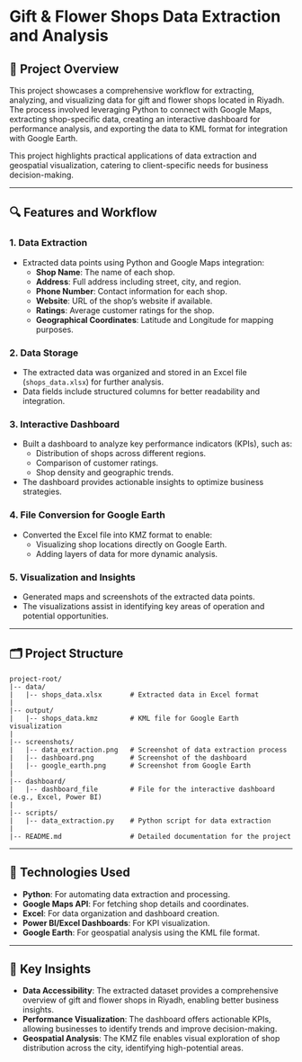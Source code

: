 # Gift & Flower Shops Data Extraction and Analysis

## 📖 Project Overview
This project showcases a comprehensive workflow for extracting, analyzing, and visualizing data for gift and flower shops located in Riyadh. The process involved leveraging Python to connect with Google Maps, extracting shop-specific data, creating an interactive dashboard for performance analysis, and exporting the data to KML format for integration with Google Earth.

This project highlights practical applications of data extraction and geospatial visualization, catering to client-specific needs for business decision-making.

---

## 🔍 Features and Workflow

### 1. **Data Extraction**
- Extracted data points using Python and Google Maps integration:
  - **Shop Name**: The name of each shop.
  - **Address**: Full address including street, city, and region.
  - **Phone Number**: Contact information for each shop.
  - **Website**: URL of the shop’s website if available.
  - **Ratings**: Average customer ratings for the shop.
  - **Geographical Coordinates**: Latitude and Longitude for mapping purposes.

### 2. **Data Storage**
- The extracted data was organized and stored in an Excel file (`shops_data.xlsx`) for further analysis.
- Data fields include structured columns for better readability and integration.

### 3. **Interactive Dashboard**
- Built a dashboard to analyze key performance indicators (KPIs), such as:
  - Distribution of shops across different regions.
  - Comparison of customer ratings.
  - Shop density and geographic trends.
- The dashboard provides actionable insights to optimize business strategies.

### 4. **File Conversion for Google Earth**
- Converted the Excel file into KMZ format to enable:
  - Visualizing shop locations directly on Google Earth.
  - Adding layers of data for more dynamic analysis.

### 5. **Visualization and Insights**
- Generated maps and screenshots of the extracted data points.
- The visualizations assist in identifying key areas of operation and potential opportunities.

---

## 🗂️ Project Structure
```
project-root/
|-- data/
|   |-- shops_data.xlsx       # Extracted data in Excel format
|
|-- output/
|   |-- shops_data.kmz        # KML file for Google Earth visualization
|
|-- screenshots/
|   |-- data_extraction.png   # Screenshot of data extraction process
|   |-- dashboard.png         # Screenshot of the dashboard
|   |-- google_earth.png      # Screenshot from Google Earth
|
|-- dashboard/
|   |-- dashboard_file        # File for the interactive dashboard (e.g., Excel, Power BI)
|
|-- scripts/
|   |-- data_extraction.py    # Python script for data extraction
|
|-- README.md                 # Detailed documentation for the project
```

---

## 🚀 Technologies Used
- **Python**: For automating data extraction and processing.
- **Google Maps API**: For fetching shop details and coordinates.
- **Excel**: For data organization and dashboard creation.
- **Power BI/Excel Dashboards**: For KPI visualization.
- **Google Earth**: For geospatial analysis using the KML file format.

---



## 🎯 Key Insights
- **Data Accessibility**: The extracted dataset provides a comprehensive overview of gift and flower shops in Riyadh, enabling better business insights.
- **Performance Visualization**: The dashboard offers actionable KPIs, allowing businesses to identify trends and improve decision-making.
- **Geospatial Analysis**: The KMZ file enables visual exploration of shop distribution across the city, identifying high-potential areas.


